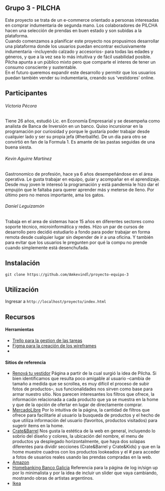 ## Grupo 3 - PILCHA

Este proyecto se trata de un e-commerce orientado a personas interesadas en comprar indumentaria de segunda mano. Los colaboradores de PILCHA hacen una selección de prendas en buen estado y son subidas a la plataforma. <br>
Cuando comenzamos a planificar este proyecto nos propusimos desarrollar una plataforma donde los usuarios puedan encontrar exclusivamente indumentaria -incluyendo calzado y accesorios- para todas las edades y géneros, y que a la vez sea lo más intuitiva y de fácil usabilidad posible. <br>
Pilcha apunta a un público mixto pero que comparte el interes de tener un consumo consciente y sustentable. <br>
En el futuro queremos expandir este desarrollo y permitir que los usuarios puedan también vender su indumentaria, creando sus 'vestidores' online. 



## Participantes

###### Victoria Pécora
Tiene 26 años, estudió Lic. en Economía Empresarial y se desempeña como analista de Banca de Inversión en un banco. Quiso incursionar en la programación por curiosidad y porque le gustaría poder trabajar desde cualquier lado y ser su propia jefa (#herbalife). De un día para otro se convirtió en fan de la Formula 1. Es amante de las pastas seguidas de una buena siesta. 


###### Kevin Aguirre Martinez
Gastronomíco de profesión, hace ya 6 años desempeñándose en el área operativa. Le gusta trabajar en equipo, guiar y acompañar en el aprendizaje.
Desde muy joven le interesó la programación y está pandemia le hizo dar el empujón que le faltaba para querer aprender más y meterse de lleno.
Por último pero no menos importante, ama los gatos.

###### Daniel Leguizamón
Trabaja en el area de sistemas hace 15 años en diferentes sectores como soporte técnico, microinformática y redes. Hizo un par de cursos de desarrollo pero decidió estudiarlo a fondo para poder trabajar en forma remota desde cualquier lugar sin depender de ir a una oficina. Y también para evitar que los usuarios le pregunten por qué la compu no prende cuando simplemente está desenchufada.


## Instalación

```git clone https://github.com/Amkevindl/proyecto-equipo-3```



## Utilización

Ingresar a ```http://localhost/proyecto/index.html``` 



## Recursos

#### Herramientas

- [Trello para la gestion de las tareas](https://trello.com)
- [Figma para la creación de los wireframes](https://figma.com)
- 



#### Sitios de referencia

- [Renová tu vestidor](https://www.renovatuvestidor.com/)
Página a partir de la cual surgió la idea de Pilcha. Si bien identificamos que resulta poco amigable al usuario –cambia de tamaño a medida que se scrollea, es muy difícil el proceso de subir fotos de productos–, sus funcionalidades nos sirven como base para armar nuestro sitio. Nos parecen interesantes los filtros que ofrece, la información relacionada a cada producto que ya se muestra en la home y que de la opción de ofertar en lugar de directamente comprar. 
- [MercadoLibre](https://www.mercadolibre.com.ar/)
Por lo intuitiva de la página, la cantidad de filtros que ofrece para facilitarle al usuario la busqueda de productos y el hecho de que utiliza información del usuario (favoritos, productos visitados) para sugerir items en la home.
- [Crate&Barrel](https://www.crateandbarrel.com/)
Nos gusta la estética de la web en general, incluyendo lo sobrio del diseño y colores, la ubicación del nombre, el menu de productos ya desplegado horizontalmente, que haya dos solapas diferentes para dividir secciones (Crate&Barrel y Crate&Kids) y que en la home muestre cuadros con los productos lookeados y el # para acceder a fotos de usuarios reales usando las prendas compradas en la web. 
- [Amazon](https://www.amazon.com/)
- [Homebanking Banco Galicia](https://www.onlinebanking.bancogalicia.com.ar/login)
Referencia para la página de log in/sign up por lo minimalista y por la idea de incluir un slider que vaya cambiando, mostrando obras de artistas argentinos. 
- [Ikea](https://www.ikea.com/)

